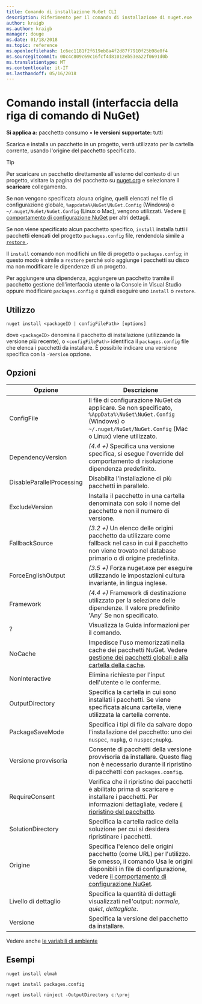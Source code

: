 ```yaml
---
title: Comando di installazione NuGet CLI
description: Riferimento per il comando di installazione di nuget.exe
author: kraigb
ms.author: kraigb
manager: douge
ms.date: 01/18/2018
ms.topic: reference
ms.openlocfilehash: 1c6ec1181f2f619eb8a4f2d87f7910f25b98e0f4
ms.sourcegitcommit: 00c4c809c69c16fcf4d81012eb53ea22f0691d0b
ms.translationtype: MT
ms.contentlocale: it-IT
ms.lasthandoff: 05/16/2018
---
```

# <a name="install-command-nuget-cli"></a>Comando install (interfaccia della riga di comando di NuGet)

**Si applica a:** pacchetto consumo &bullet; **le versioni supportate:** tutti

Scarica e installa un pacchetto in un progetto, verrà utilizzato per la cartella corrente, usando l'origine del pacchetto specificato.

> [!Tip]
> Per scaricare un pacchetto direttamente all'esterno del contesto di un progetto, visitare la pagina del pacchetto su [nuget.org](https://www.nuget.org) e selezionare il **scaricare** collegamento.

Se non vengono specificata alcuna origine, quelli elencati nel file di configurazione globale, `%appdata%\NuGet\NuGet.Config` (Windows) o `~/.nuget/NuGet/NuGet.Config` (Linux o Mac), vengono utilizzati. Vedere [il comportamento di configurazione NuGet](../consume-packages/configuring-nuget-behavior.md) per altri dettagli.

Se non viene specificato alcun pacchetto specifico, `install` installa tutti i pacchetti elencati del progetto `packages.config` file, rendendola simile a [ `restore` ](cli-ref-restore.md).

Il `install` comando non modifichi un file di progetto o `packages.config`; in questo modo è simile a `restore` perché solo aggiunge i pacchetti su disco ma non modificare le dipendenze di un progetto.

Per aggiungere una dipendenza, aggiungere un pacchetto tramite il pacchetto gestione dell'interfaccia utente o la Console in Visual Studio oppure modificare `packages.config` e quindi eseguire uno `install` o `restore`.

## <a name="usage"></a>Utilizzo

```cli
nuget install <packageID | configFilePath> [options]
```

dove `<packageID>` denomina il pacchetto di installazione (utilizzando la versione più recente), o `<configFilePath>` identifica il `packages.config` file che elenca i pacchetti da installare. È possibile indicare una versione specifica con la `-Version` opzione.

## <a name="options"></a>Opzioni

| Opzione | Descrizione |
| --- | --- |
| ConfigFile | Il file di configurazione NuGet da applicare. Se non specificato, `%AppData%\NuGet\NuGet.Config` (Windows) o `~/.nuget/NuGet/NuGet.Config` (Mac o Linux) viene utilizzato.|
| DependencyVersion | *(4.4 +)*  Specifica una versione specifica, si esegue l'override del comportamento di risoluzione dipendenza predefinito. |
| DisableParallelProcessing | Disabilita l'installazione di più pacchetti in parallelo. |
| ExcludeVersion | Installa il pacchetto in una cartella denominata con solo il nome del pacchetto e non il numero di versione. |
| FallbackSource | *(3.2 +)*  Un elenco delle origini pacchetto da utilizzare come fallback nel caso in cui il pacchetto non viene trovato nel database primario o di origine predefinita. |
| ForceEnglishOutput | *(3.5 +)*  Forza nuget.exe per eseguire utilizzando le impostazioni cultura invariante, in lingua inglese. |
| Framework | *(4.4 +)*  Framework di destinazione utilizzato per la selezione delle dipendenze. Il valore predefinito 'Any' Se non specificato. |
| ? | Visualizza la Guida informazioni per il comando. |
| NoCache | Impedisce l'uso memorizzati nella cache dei pacchetti NuGet. Vedere [gestione dei pacchetti globali e alla cartella della cache](../consume-packages/managing-the-global-packages-and-cache-folders.md). |
| NonInteractive | Elimina richieste per l'input dell'utente o le conferme. |
| OutputDirectory | Specifica la cartella in cui sono installati i pacchetti. Se viene specificata alcuna cartella, viene utilizzata la cartella corrente. |
| PackageSaveMode | Specifica i tipi di file da salvare dopo l'installazione del pacchetto: uno dei `nuspec`, `nupkg`, o `nuspec;nupkg`. |
| Versione provvisoria | Consente di pacchetti della versione provvisoria da installare. Questo flag non è necessario durante il ripristino di pacchetti con `packages.config`. |
| RequireConsent | Verifica che il ripristino dei pacchetti è abilitato prima di scaricare e installare i pacchetti. Per informazioni dettagliate, vedere [il ripristino del pacchetto](../consume-packages/package-restore.md). |
| SolutionDirectory | Specifica la cartella radice della soluzione per cui si desidera ripristinare i pacchetti. |
| Origine | Specifica l'elenco delle origini pacchetto (come URL) per l'utilizzo. Se omesso, il comando Usa le origini disponibili in file di configurazione, vedere [il comportamento di configurazione NuGet](../consume-packages/configuring-nuget-behavior.md). |
| Livello di dettaglio | Specifica la quantità di dettagli visualizzati nell'output: *normale*, *quiet*, *dettagliate*. |
| Versione | Specifica la versione del pacchetto da installare. |

Vedere anche [le variabili di ambiente](cli-ref-environment-variables.md)

## <a name="examples"></a>Esempi

```cli
nuget install elmah

nuget install packages.config

nuget install ninject -OutputDirectory c:\proj
```
